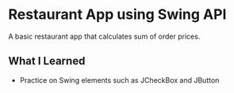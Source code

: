 # Restaurant App using Swing API

A basic restaurant app that calculates sum of order prices.

## What I Learned

* Practice on Swing elements such as JCheckBox and JButton
